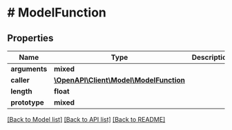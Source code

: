 # # ModelFunction

## Properties

Name | Type | Description | Notes
------------ | ------------- | ------------- | -------------
**arguments** | **mixed** |  | [optional]
**caller** | [**\OpenAPI\Client\Model\ModelFunction**](ModelFunction.md) |  | [optional]
**length** | **float** |  | [optional]
**prototype** | **mixed** |  | [optional]

[[Back to Model list]](../../README.md#models) [[Back to API list]](../../README.md#endpoints) [[Back to README]](../../README.md)
